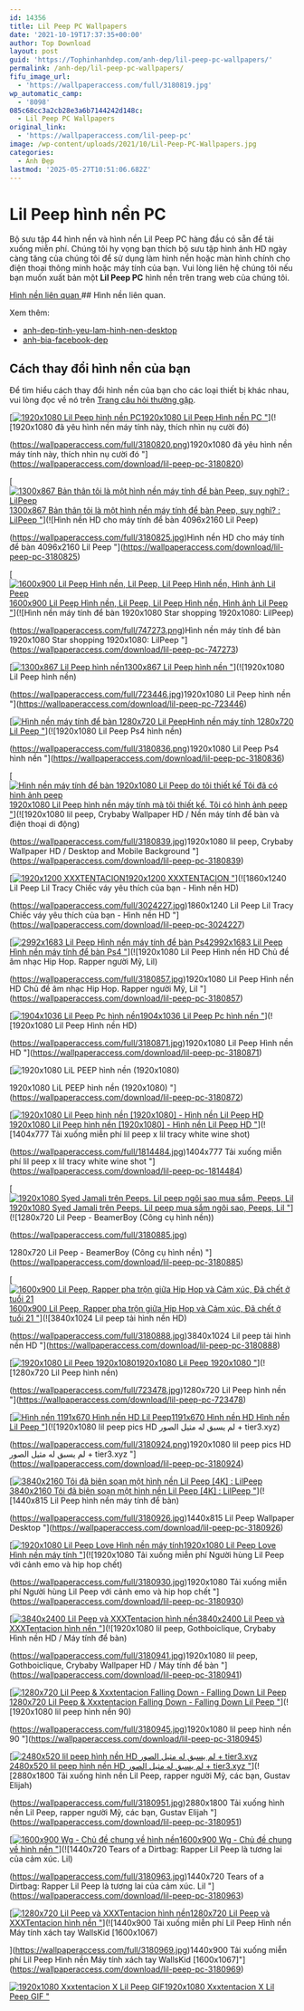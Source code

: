 ```yaml
---
id: 14356
title: Lil Peep PC Wallpapers
date: '2021-10-19T17:37:35+00:00'
author: Top Download
layout: post
guid: 'https://Tophinhanhdep.com/anh-dep/lil-peep-pc-wallpapers/'
permalink: /anh-dep/lil-peep-pc-wallpapers/
fifu_image_url:
  - 'https://wallpaperaccess.com/full/3180819.jpg'
wp_automatic_camp:
  - '8098'
085c68cc3a2cb28e3a6b7144242d148c:
  - Lil Peep PC Wallpapers
original_link:
  - 'https://wallpaperaccess.com/lil-peep-pc'
image: /wp-content/uploads/2021/10/Lil-Peep-PC-Wallpapers.jpg
categories:
  - Ảnh Đẹp
lastmod: '2025-05-27T10:51:06.682Z'
---
```

# Lil Peep hình nền PC

Bộ sưu tập 44 hình nền và hình nền Lil Peep PC hàng đầu có sẵn để tải xuống miễn phí. Chúng tôi hy vọng bạn thích bộ sưu tập hình ảnh HD ngày càng tăng của chúng tôi để sử dụng làm hình nền hoặc màn hình chính cho điện thoại thông minh hoặc máy tính của bạn. Vui lòng liên hệ chúng tôi nếu bạn muốn xuất bản một **Lil Peep PC** hình nền trên trang web của chúng tôi.

[Hình nền liên quan ](#related) ## Hình nền liên quan.

   
 Xem thêm:

   
- [anh-dep-tinh-yeu-lam-hinh-nen-desktop](https://tophinhanhdep.com/anh-tinh-yeu/anh-dep-tinh-yeu-lam-hinh-nen-desktop/)
- [anh-bia-facebook-dep](https://tophinhanhdep.com/anh-bia/anh-bia-facebook-dep/)

## Cách thay đổi hình nền của bạn

Để tìm hiểu cách thay đổi hình nền của bạn cho các loại thiết bị khác nhau, vui lòng đọc về nó trên [Trang câu hỏi thường gặp](https://tophinhanhdep.com/faq/).

  
[[![1920x1080 Lil Peep hình nền PC](https://wallpaperaccess.com/full/3180819.jpg)1920x1080 Lil Peep Hình nền PC "](https://wallpaperaccess.com/download/lil-peep-pc-3180819)](![1920x1080 đã yêu hình nền máy tính này, thích nhìn nụ cười đó)

(https://wallpaperaccess.com/full/3180820.png)1920x1080 đã yêu hình nền máy tính này, thích nhìn nụ cười đó "](https://wallpaperaccess.com/download/lil-peep-pc-3180820)

[[![1300x867 Bản thân tôi là một hình nền máy tính để bàn Peep, suy nghĩ?  : LilPeep](https://wallpaperaccess.com/full/743439.png)1300x867 Bản thân tôi là một hình nền máy tính để bàn Peep, suy nghĩ? : LilPeep "](https://wallpaperaccess.com/download/lil-peep-pc-743439)](![Hình nền HD cho máy tính để bàn 4096x2160 Lil Peep)

(https://wallpaperaccess.com/full/3180825.jpg)Hình nền HD cho máy tính để bàn 4096x2160 Lil Peep "](https://wallpaperaccess.com/download/lil-peep-pc-3180825)

[[![1600x900 Lil Peep Hình nền, Lil Peep, Lil Peep Hình nền, Hình ảnh Lil Peep](https://wallpaperaccess.com/full/856658.jpg)1600x900 Lil Peep Hình nền, Lil Peep, Lil Peep Hình nền, Hình ảnh Lil Peep "](https://wallpaperaccess.com/download/lil-peep-pc-856658)](![Hình nền máy tính để bàn 1920x1080 Star shopping 1920x1080: LilPeep)

(https://wallpaperaccess.com/full/747273.png)Hình nền máy tính để bàn 1920x1080 Star shopping 1920x1080: LilPeep "](https://wallpaperaccess.com/download/lil-peep-pc-747273)

[[![1300x867 Lil Peep hình nền](https://wallpaperaccess.com/full/3180833.jpg)1300x867 Lil Peep hình nền "](https://wallpaperaccess.com/download/lil-peep-pc-3180833)](![1920x1080 Lil Peep hình nền)

(https://wallpaperaccess.com/full/723446.jpg)1920x1080 Lil Peep hình nền "](https://wallpaperaccess.com/download/lil-peep-pc-723446)

[[![Hình nền máy tính để bàn 1280x720 Lil Peep](https://wallpaperaccess.com/full/3024257.jpg)Hình nền máy tính 1280x720 Lil Peep "](https://wallpaperaccess.com/download/lil-peep-pc-3024257)](![1920x1080 Lil Peep Ps4 hình nền)

(https://wallpaperaccess.com/full/3180836.png)1920x1080 Lil Peep Ps4 hình nền "](https://wallpaperaccess.com/download/lil-peep-pc-3180836)

[[![Hình nền máy tính để bàn 1920x1080 Lil Peep do tôi thiết kế Tôi đã có hình ảnh peep](https://wallpaperaccess.com/full/3180837.jpg)1920x1080 Lil Peep hình nền máy tính mà tôi thiết kế. Tôi có hình ảnh peep "](https://wallpaperaccess.com/download/lil-peep-pc-3180837)](![1920x1080 lil peep, Crybaby Wallpaper HD / Nền máy tính để bàn và điện thoại di động)

(https://wallpaperaccess.com/full/3180839.jpg)1920x1080 lil peep, Crybaby Wallpaper HD / Desktop and Mobile Background "](https://wallpaperaccess.com/download/lil-peep-pc-3180839)

[[![1920x1200 XXXTENTACION](https://wallpaperaccess.com/full/3180842.png)1920x1200 XXXTENTACION "](https://wallpaperaccess.com/download/lil-peep-pc-3180842)](![1860x1240 Lil Peep Lil Tracy Chiếc váy yêu thích của bạn - Hình nền HD)

(https://wallpaperaccess.com/full/3024227.jpg)1860x1240 Lil Peep Lil Tracy Chiếc váy yêu thích của bạn - Hình nền HD "](https://wallpaperaccess.com/download/lil-peep-pc-3024227)

[[![2992x1683 Lil Peep Hình nền máy tính để bàn Ps4](https://wallpaperaccess.com/full/3180850.jpg)2992x1683 Lil Peep Hình nền máy tính để bàn Ps4 "](https://wallpaperaccess.com/download/lil-peep-pc-3180850)](![1920x1080 Lil Peep Hình nền HD Chủ đề âm nhạc Hip Hop.  Rapper người Mỹ, Lil)

(https://wallpaperaccess.com/full/3180857.jpg)1920x1080 Lil Peep Hình nền HD Chủ đề âm nhạc Hip Hop. Rapper người Mỹ, Lil "](https://wallpaperaccess.com/download/lil-peep-pc-3180857)

[[![1904x1036 Lil Peep Pc hình nền](https://wallpaperaccess.com/full/3180861.png)1904x1036 Lil Peep Pc hình nền "](https://wallpaperaccess.com/download/lil-peep-pc-3180861)](![1920x1080 Lil Peep Hình nền HD)

(https://wallpaperaccess.com/full/3180871.jpg)1920x1080 Lil Peep Hình nền HD "](https://wallpaperaccess.com/download/lil-peep-pc-3180871)

[![1920x1080 LiL PEEP hình nền (1920x1080)](https://wallpaperaccess.com/full/3180872.png)

1920x1080 LiL PEEP hình nền (1920x1080) "](https://wallpaperaccess.com/download/lil-peep-pc-3180872)

[[![1920x1080 Lil Peep hình nền [1920x1080] - Hình nền Lil Peep HD](https://wallpaperaccess.com/full/3180873.jpg)1920x1080 Lil Peep hình nền \[1920x1080\] - Hình nền Lil Peep HD "](https://wallpaperaccess.com/download/lil-peep-pc-3180873)](![1404x777 Tải xuống miễn phí lil peep x lil tracy white wine shot)

(https://wallpaperaccess.com/full/1814484.jpg)1404x777 Tải xuống miễn phí lil peep x lil tracy white wine shot "](https://wallpaperaccess.com/download/lil-peep-pc-1814484)

[[![1920x1080 Syed Jamali trên Peeps.  Lil peep ngôi sao mua sắm, Peeps, Lil](https://wallpaperaccess.com/full/3180881.jpg)1920x1080 Syed Jamali trên Peeps. Lil peep mua sắm ngôi sao, Peeps, Lil "](https://wallpaperaccess.com/download/lil-peep-pc-3180881)](![1280x720 Lil Peep - BeamerBoy (Công cụ hình nền))

(https://wallpaperaccess.com/full/3180885.jpg)

1280x720 Lil Peep - BeamerBoy (Công cụ hình nền) "](https://wallpaperaccess.com/download/lil-peep-pc-3180885)

[[![1600x900 Lil Peep, Rapper pha trộn giữa Hip Hop và Cảm xúc, Đã chết ở tuổi 21](https://wallpaperaccess.com/full/3180886.jpg)1600x900 Lil Peep, Rapper pha trộn giữa Hip Hop và Cảm xúc, Đã chết ở tuổi 21 "](https://wallpaperaccess.com/download/lil-peep-pc-3180886)](![3840x1024 Lil peep tải hình nền HD)

(https://wallpaperaccess.com/full/3180888.jpg)3840x1024 Lil peep tải hình nền HD "](https://wallpaperaccess.com/download/lil-peep-pc-3180888)

[[![1920x1080 Lil Peep 1920x1080](https://wallpaperaccess.com/full/3180911.jpg)1920x1080 Lil Peep 1920x1080 "](https://wallpaperaccess.com/download/lil-peep-pc-3180911)](![1280x720 Lil Peep hình nền)

(https://wallpaperaccess.com/full/723478.jpg)1280x720 Lil Peep hình nền "](https://wallpaperaccess.com/download/lil-peep-pc-723478)

[[![Hình nền 1191x670 Hình nền HD Lil Peep](https://wallpaperaccess.com/full/3180914.jpg)1191x670 Hình nền HD Hình nền Lil Peep "](https://wallpaperaccess.com/download/lil-peep-pc-3180914)](![1920x1080 lil peep pics HD لم يسبق له مثيل الصور + tier3.xyz)

(https://wallpaperaccess.com/full/3180924.png)1920x1080 lil peep pics HD لم يسبق له مثيل الصور + tier3.xyz "](https://wallpaperaccess.com/download/lil-peep-pc-3180924)

[[![3840x2160 Tôi đã biên soạn một hình nền Lil Peep [4K] : LilPeep](https://wallpaperaccess.com/full/723418.png)3840x2160 Tôi đã biên soạn một hình nền Lil Peep \[4K\] : LilPeep "](https://wallpaperaccess.com/download/lil-peep-pc-723418)](![1440x815 Lil Peep hình nền máy tính để bàn)

(https://wallpaperaccess.com/full/3180926.jpg)1440x815 Lil Peep Wallpaper Desktop "](https://wallpaperaccess.com/download/lil-peep-pc-3180926)

[[![1920x1080 Lil Peep Love Hình nền máy tính](https://wallpaperaccess.com/full/3180929.png)1920x1080 Lil Peep Love Hình nền máy tính "](https://wallpaperaccess.com/download/lil-peep-pc-3180929)](![1920x1080 Tải xuống miễn phí Người hùng Lil Peep với cảnh emo và hip hop chết)

(https://wallpaperaccess.com/full/3180930.jpg)1920x1080 Tải xuống miễn phí Người hùng Lil Peep với cảnh emo và hip hop chết "](https://wallpaperaccess.com/download/lil-peep-pc-3180930)

[[![3840x2400 Lil Peep và XXXTentacion hình nền](https://wallpaperaccess.com/full/856631.jpg)3840x2400 Lil Peep và XXXTentacion hình nền "](https://wallpaperaccess.com/download/lil-peep-pc-856631)](![1920x1080 lil peep, Gothboiclique, Crybaby Hình nền HD / Máy tính để bàn)

(https://wallpaperaccess.com/full/3180941.jpg)1920x1080 lil peep, Gothboiclique, Crybaby Wallpaper HD / Máy tính để bàn "](https://wallpaperaccess.com/download/lil-peep-pc-3180941)

[[![1280x720 Lil Peep & Xxxtentacion Falling Down - Falling Down Lil Peep](https://wallpaperaccess.com/full/2514544.jpg)1280x720 Lil Peep &amp; Xxxtentacion Falling Down - Falling Down Lil Peep "](https://wallpaperaccess.com/download/lil-peep-pc-2514544)](![1920x1080 lil peep hình nền 90)

(https://wallpaperaccess.com/full/3180945.jpg)1920x1080 lil peep hình nền 90 "](https://wallpaperaccess.com/download/lil-peep-pc-3180945)

[[![2480x520 lil peep hình nền HD لم يسبق له مثيل الصور + tier3.xyz](https://wallpaperaccess.com/full/3180946.jpg)2480x520 lil peep hình nền HD لم يسبق له مثيل الصور + tier3.xyz "](https://wallpaperaccess.com/download/lil-peep-pc-3180946)](![2880x1800 Tải xuống hình nền Lil Peep, rapper người Mỹ, các bạn, Gustav Elijah)

(https://wallpaperaccess.com/full/3180951.jpg)2880x1800 Tải xuống hình nền Lil Peep, rapper người Mỹ, các bạn, Gustav Elijah "](https://wallpaperaccess.com/download/lil-peep-pc-3180951)

[[![1600x900 Wg - Chủ đề chung về hình nền](https://wallpaperaccess.com/full/1814535.jpg)1600x900 Wg - Chủ đề chung về hình nền "](https://wallpaperaccess.com/download/lil-peep-pc-1814535)](![1440x720 Tears of a Dirtbag: Rapper Lil Peep là tương lai của cảm xúc.  Lil)

(https://wallpaperaccess.com/full/3180963.jpg)1440x720 Tears of a Dirtbag: Rapper Lil Peep là tương lai của cảm xúc. Lil "](https://wallpaperaccess.com/download/lil-peep-pc-3180963)

[[![1280x720 Lil Peep và XXXTentacion hình nền](https://wallpaperaccess.com/full/2167541.jpg)1280x720 Lil Peep và XXXTentacion hình nền "](https://wallpaperaccess.com/download/lil-peep-pc-2167541)](![1440x900 Tải xuống miễn phí Lil Peep Hình nền Máy tính xách tay WallsKid [1600x1067)

](https://wallpaperaccess.com/full/3180969.jpg)1440x900 Tải xuống miễn phí Lil Peep Hình nền Máy tính xách tay WallsKid \[1600x1067\]"](https://wallpaperaccess.com/download/lil-peep-pc-3180969)

[![1920x1080 Xxxtentacion X Lil Peep GIF](https://wallpaperaccess.com/full/3180974.jpg)1920x1080 Xxxtentacion X Lil Peep GIF "](https://wallpaperaccess.com/download/lil-peep-pc-3180974)
